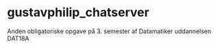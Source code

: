 # gustavphilip_chatserver
Anden obligatoriske opgave på 3. semester af Datamatiker uddannelsen DAT18A
